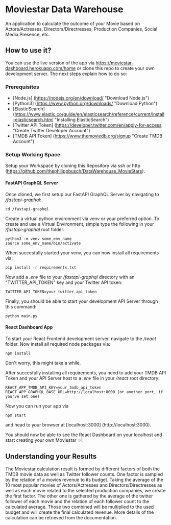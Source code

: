 # Moviestar Data Warehouse

An application to calculate the outcome of your Movie based on Actors/Actresses, Directors/Directresses, Production Companies, Social Media Presence, etc.


## How to use it?

You can use the live version of the app via <https://moviestar-dashboard.herokuapp.com/home> or clone this repo to create your own development server. The next steps explain how to do so:


### Prerequisites

+ [Node.js] (https://nodejs.org/en/download/ "Download Node.js")
+ [Python3] (https://www.python.org/downloads/ "Download Python")
+ [ElasticSearch] (https://www.elastic.co/guide/en/elasticsearch/reference/current/install-elasticsearch.html "Installing ElasticSearch")
+ [Twitter API Token] (https://developer.twitter.com/en/apply-for-access "Create Twitter Developer Account")
+ [TMDB API Token] (https://www.themoviedb.org/signup "Create TMDB Account")


### Setup Working Space

Setup your Workspace by cloning this Repository via ssh or http (<https://github.com/thephilippbusch/DataWarehouse_MovieStars>).


#### FastAPI GraphQL Server

Once cloned, we first setup our FastAPI GraphQL Server by navigating to _/fastapi-graphql_:

```
cd /fastapi-graphql
```

Create a virtual python environment via venv or your preferred option. To create and use a Virtual Environment, simple type the following in your _/fastapi-graphql_ root folder:

```
python3 -m venv some_env_name
source some_env_name/bin/activate
```

When succesfully started your venv, you can now install all requirements via:

```
pip install -r requirements.txt
```

Now add a _.env_ file to your _/fastapi-graphql_ directory with an "TWITTER_API_TOKEN" key and your Twitter API token:

```
TWITTER_API_TOKEN=your_twitter_api_token
```

Finally, you should be able to start your development API Server through this command:

```
python main.py
```


#### React Dashboard App

To start your React Frontend development server, navigate to the _/react_ folder. Now install all required node packages via:

```
npm install
```

Don't worry, this might take a while.

After succesfully installing all requirements, you need to add your TMDB API Token and your API Server host to a _.env_ file in your _/react_ root directory:

```
REACT_APP_TMDB_API_KEY=your_tmdb_api_token
REACT_APP_GRAPHQL_BASE_URL=http://localhost:8000 (or another port, if you've set one)
```

Now you can run your app via

```
npm start
```

and head to your browser at [localhost:3000] (http://localhost:3000).

You should now be able to see the React Dashboard on your localhost and start creating your own Moviestar :sparkles:!


## Understanding your Results

The Moviestar calculation result is formed by different factors of both the TMDB movie data as well as Twitter follower counts. One factor is sampled by the relation of a movies revenue to its budget. Taking the average of the 10 most popular movies of Actors/Actresses and Directors/Directresses as well as each movie related to the selected production companies, we create the first factor. The other one is gathered by the average of the twitter follower of each movie and the relation of each follower count to the calculated average. Those two combined will be multiplied to the used budget and will create the final calculated revenue. More details of the calculation can be retrieved from the documentation.
